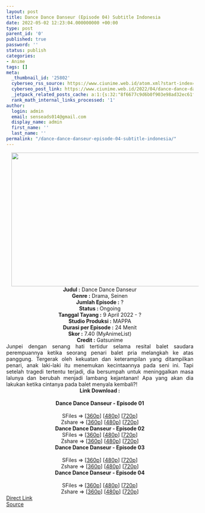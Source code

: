 ```yaml
---
layout: post
title: Dance Dance Danseur (Episode 04) Subtitle Indonesia
date: 2022-05-02 12:23:04.000000000 +00:00
type: post
parent_id: '0'
published: true
password: ''
status: publish
categories:
- Anime
tags: []
meta:
  _thumbnail_id: '25802'
  cyberseo_rss_source: https://www.ciunime.web.id/atom.xml?start-index=1
  cyberseo_post_link: https://www.ciunime.web.id/2022/04/dance-dance-danseur-subtitle-indonesia.html
  _jetpack_related_posts_cache: a:1:{s:32:"8f6677c9d6b0f903e98ad32ec61f8deb";a:2:{s:7:"expires";i:1651557558;s:7:"payload";a:3:{i:0;a:1:{s:2:"id";i:25556;}i:1;a:1:{s:2:"id";i:25658;}i:2;a:1:{s:2:"id";i:25442;}}}}
  rank_math_internal_links_processed: '1'
author:
  login: admin
  email: senseads014@gmail.com
  display_name: admin
  first_name: ''
  last_name: ''
permalink: "/dance-dance-danseur-episode-04-subtitle-indonesia/"
---
```

<div class="separator" style="clear: both; text-align: center;"><a href="https://blogger.googleusercontent.com/img/b/R29vZ2xl/AVvXsEh5KjoOnKE_bBHa39vEbXCAEkYQI0-5ozIYdY-DdgirjG2Ztrh63Qrw2VqIoMxRX2voPbbXDeDFnaiSfG3Z9OmZmW3hdKMoGLzTCTPHEomTh-7SlGDPo-B0SoYBj04TVf6CU60SFsA-ji2YddBOjYz9HdzBNfPSleXAu2vMklGNmLShGd04ZaSdUZcA/s1280/Dance%20Dance%20Danseur.png" style="margin-left: 1em; margin-right: 1em;"><img border="0" data-original-height="720" data-original-width="1280" height="360" src="{{ site.baseurl }}/assets/2022/05/Dance%20Dance%20Danseur.png" width="640" /></a></div>
<div class="separator" style="clear: both; text-align: center;"></div>
<div style="text-align: center;"><b>Judul</b><b><b> </b>:</b> Dance Dance Danseur</div>
<div style="text-align: center;"><b><b>Genre :</b></b> Drama, Seinen</div>
<div style="text-align: center;"><b>Jumlah Episode :</b> ?<br /><b>Status :&nbsp;</b>Ongoing<br /><b>Tanggal Tayang :</b> 9 April&nbsp;2022 - ?<br /><b>Studio Produksi :</b>&nbsp;MAPPA<br /><b>Durasi per Episode :</b> 24 Menit</div>
<div style="text-align: center;"><b>Skor :</b> 7.40 (MyAnimeList)</div>
<div style="text-align: center;"><b>Credit :</b>&nbsp;Gatsunime</div>
<div style="text-align: center;"></div>
<div style="text-align: justify;">Junpei dengan senang hati tertidur selama resital balet saudara perempuannya ketika seorang penari balet pria melangkah ke atas panggung. Tergerak oleh kekuatan dan keterampilan yang ditampilkan penari, anak laki-laki itu menemukan kecintaannya pada seni ini. Tapi setelah tragedi tertentu terjadi, dia bersumpah untuk meninggalkan masa lalunya dan berubah menjadi lambang kejantanan! Apa yang akan dia lakukan ketika cintanya pada balet menyala kembali?!</div>
<div style="text-align: justify;"></div>
<div style="text-align: justify;"></div>
<div style="text-align: center;">
<div style="text-align: center;">
<div style="text-align: left;">
<div style="text-align: center;"><b>Link Download :</b></div>
<div style="text-align: center;"><b><br /></b></div>
<div style="text-align: center;"><span style="text-align: left;"><b>Dance Dance Danseur&nbsp;</b></span><b>- Episode 01</b></div>
<div style="text-align: center;"><b><br /></b></div>
<div style="text-align: center;">SFiles =&gt; [<a href="https://www.mp4upload.com/0dbl56lbpr1g" target="_blank" rel="noopener">360p</a>] [<a href="https://www.mp4upload.com/fg9pmja1o7ew" target="_blank" rel="noopener">480p</a>] [<a href="https://www.mp4upload.com/zjdmpgugdcvg" target="_blank" rel="noopener">720p</a>]</div>
<div style="text-align: center;">Zshare =&gt; [<a href="https://www96.zippyshare.com/v/vZWK841x/file.html" target="_blank" rel="noopener">360p</a>] [<a href="https://www96.zippyshare.com/v/tb4BihUS/file.html" target="_blank" rel="noopener">480p</a>] [<a href="https://www96.zippyshare.com/v/6CLURISt/file.html" target="_blank" rel="noopener">720p</a>]</div>
<div style="text-align: center;"></div>
<div style="text-align: center;">
<div><span style="text-align: left;"><b>Dance Dance Danseur&nbsp;</b></span><b>- Episode 02</b></div>
<div></div>
<div>SFiles =&gt; [<a href="http://www.solidfiles.com/v/W8VaNe33KXV4M" target="_blank" rel="noopener">360p</a>] [<a href="http://www.solidfiles.com/v/78X6WgP6NMgKB" target="_blank" rel="noopener">480p</a>] [<a href="http://www.solidfiles.com/v/5dXWyyQGn4aGj" target="_blank" rel="noopener">720p</a>]</div>
<div>Zshare =&gt; [<a href="https://www97.zippyshare.com/v/wM5gsMwx/file.html" target="_blank" rel="noopener">360p</a>] [<a href="https://www97.zippyshare.com/v/jcjLyh5N/file.html" target="_blank" rel="noopener">480p</a>] [<a href="https://www97.zippyshare.com/v/ipYrIye7/file.html" target="_blank" rel="noopener">720p</a>]</div>
<div></div>
<div>
<div><span style="text-align: left;"><b>Dance Dance Danseur&nbsp;</b></span><b>- Episode 03</b></div>
<div><b><br /></b></div>
<div>SFiles =&gt; [<a href="http://www.solidfiles.com/v/eWv74jKBYvpNv" target="_blank" rel="noopener">360p</a>] [<a href="http://www.solidfiles.com/v/pdZpGaxqQxnAr" target="_blank" rel="noopener">480p</a>] [<a href="http://www.solidfiles.com/v/pdZpGgZ2dzqd3" target="_blank" rel="noopener">720p</a>]</div>
<div>Zshare =&gt; [<a href="https://www114.zippyshare.com/v/oI8idyLm/file.html" target="_blank" rel="noopener">360p</a>] [<a href="https://www114.zippyshare.com/v/30Oftykq/file.html" target="_blank" rel="noopener">480p</a>] [<a href="https://www114.zippyshare.com/v/vmjwl0pj/file.html" target="_blank" rel="noopener">720p</a>]</div>
</div>
<div></div>
<div>
<div><span style="text-align: left;"><b>Dance Dance Danseur&nbsp;</b></span><b>- Episode 04</b></div>
<div><b><br /></b></div>
<div>SFiles =&gt; [<a href="http://www.solidfiles.com/v/jQAMZRRD7rZLx" target="_blank" rel="noopener">360p</a>] [<a href="http://www.solidfiles.com/v/vNygVLQk3PvNA" target="_blank" rel="noopener">480p</a>] [<a href="http://www.solidfiles.com/v/BVpX7kzK7yMLn" target="_blank" rel="noopener">720p</a>]</div>
<div>Zshare =&gt; [<a href="https://www58.zippyshare.com/v/SIpqDHHv/file.html" target="_blank" rel="noopener">360p</a>] [<a href="https://www58.zippyshare.com/v/gaUPeaDg/file.html" target="_blank" rel="noopener">480p</a>] [<a href="https://www58.zippyshare.com/v/Ckb0MJ7N/file.html" target="_blank" rel="noopener">720p</a>]</div>
</div>
</div>
</div>
</div>
</div>
<link rel="stylesheet" href="https://cdnjs.cloudflare.com/ajax/libs/font-awesome/4.7.0/css/font-awesome.min.css" />
<div class="divbtn"> <a href="https://handymansurrender.com/fihup8buzv?key=94550f7ce39444073321dde3b8782f97" class="btn"><i class="fa fa-download"></i> Direct Link</a> <br /><a href="https://www.ciunime.web.id/2022/04/dance-dance-danseur-subtitle-indonesia.html">Source</a> </div>
